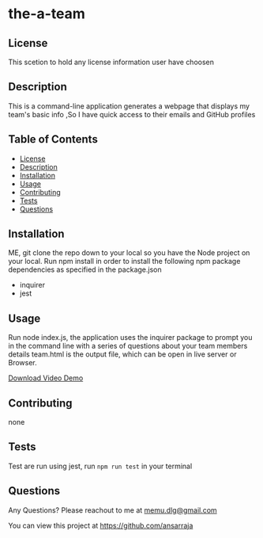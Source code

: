 # the-a-team

## License
  This scetion to hold any license information user have choosen
  
  ## Description
  This is a command-line application generates a webpage that displays my team's basic info ,So I have quick access to their emails and GitHub profiles
  
  ## Table of Contents
  * [License](#license)
  * [Description](#description)
  * [Installation](#installation)
  * [Usage](#usage)
  * [Contributing](#contributing)
  * [Tests](#tests)
  * [Questions](#questions)
  
  ## Installation
  ME, git clone the repo down to your local so you have the Node project on your local.
  Run npm install in order to install the following npm package dependencies as specified in the package.json
  * inquirer
  * jest
  
  ## Usage
  Run node index.js, the application uses the inquirer package to prompt you in the command line with a series of questions about your team members details
  team.html is the output file, which can be open in live server or Browser.

  [Download Video Demo](assets/my%20team%20profile.webm)
  
  
  
  ## Contributing
  none
  
  ## Tests
  Test are run using jest, run `npm run test` in your terminal
    
  ## Questions
  Any Questions? Please reachout to me at memu.dlg@gmail.com

  You can view this project at https://github.com/ansarraja